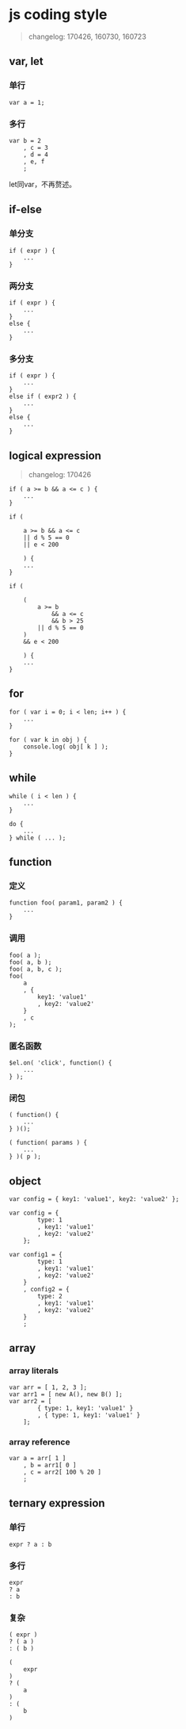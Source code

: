 # js coding style

> changelog: 170426, 160730, 160723


## var, let

### 单行

    var a = 1;

### 多行

    var b = 2
        , c = 3
        , d = 4
        , e, f
        ;

let同var，不再赘述。



## if-else

### 单分支

    if ( expr ) {
        ...
    }


### 两分支

    if ( expr ) {
        ...
    }
    else {
        ...
    }

### 多分支

    if ( expr ) {
        ...
    }
    else if ( expr2 ) {
        ...
    }
    else {
        ...
    }



## logical expression

> changelog: 170426

    if ( a >= b && a <= c ) {
        ...
    }

    if ( 

        a >= b && a <= c 
        || d % 5 == 0
        || e < 200
        
        ) {
        ...
    }

    if ( 

        (
            a >= b 
                && a <= c 
                && b > 25
            || d % 5 == 0
        )
        && e < 200

        ) {
        ...
    }



## for

    for ( var i = 0; i < len; i++ ) {
        ...
    }

    for ( var k in obj ) {
        console.log( obj[ k ] );
    }



## while

    while ( i < len ) {
        ...
    }

    do {
        ...
    } while ( ... );





## function

### 定义

    function foo( param1, param2 ) {
        ...
    }


### 调用

    foo( a );
    foo( a, b );
    foo( a, b, c );
    foo(
        a
        , {
            key1: 'value1'
            , key2: 'value2'
        }
        , c
    );


### 匿名函数

    $el.on( 'click', function() {
        ...
    } );


### 闭包

    ( function() {
        ...
    } )();

    ( function( params ) {
        ...
    } )( p );





## object

    var config = { key1: 'value1', key2: 'value2' };

    var config = {
            type: 1
            , key1: 'value1'
            , key2: 'value2'
        };

    var config1 = {
            type: 1
            , key1: 'value1'
            , key2: 'value2'
        }
        , config2 = {
            type: 2
            , key1: 'value1'
            , key2: 'value2'
        }
        ;


## array

### array literals

    var arr = [ 1, 2, 3 ];
    var arr1 = [ new A(), new B() ];
    var arr2 = [
            { type: 1, key1: 'value1' }
            , { type: 1, key1: 'value1' }
        ];


### array reference

    var a = arr[ 1 ]
        , b = arr1[ 0 ]
        , c = arr2[ 100 % 20 ]
        ;




## ternary expression 

### 单行

    expr ? a : b


### 多行

    expr
    ? a
    : b

### 复杂
    
    ( expr )
    ? ( a )
    : ( b )

    ( 
        expr 
    )
    ? ( 
        a 
    )
    : ( 
        b 
    )



